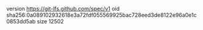 version https://git-lfs.github.com/spec/v1
oid sha256:0a089102932618e3a72fdf055569925bac728eed3de8122e96a0e1c0853dd5ab
size 12502
